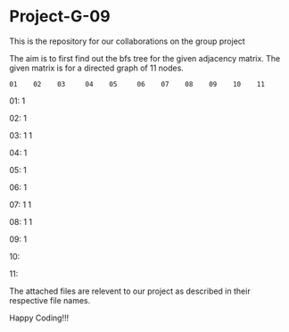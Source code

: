 # Project-G-09
This is the repository for our collaborations on the group project


The aim is to first find out the bfs tree for the given adjacency matrix. The given matrix is for a directed graph of 11 nodes.

    01    02    03     04    05     06    07    08    09    10    11
01:                                  1      

02:                                              1

03:                                  1     1

04:                                        1

05:                                                    1

06:                                                          1

07:                                              1     1

08:                                                          1     1

09:                                                                1

10:

11:



The attached files are relevent to our project as described in their respective file names.

Happy Coding!!!
